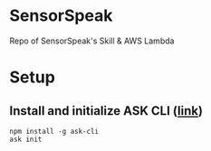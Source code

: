 # SensorSpeak
Repo of SensorSpeak's Skill & AWS Lambda


# Setup
## Install and initialize ASK CLI ([link](https://developer.amazon.com/docs/smapi/quick-start-alexa-skills-kit-command-line-interface.html))
```
npm install -g ask-cli
ask init
```